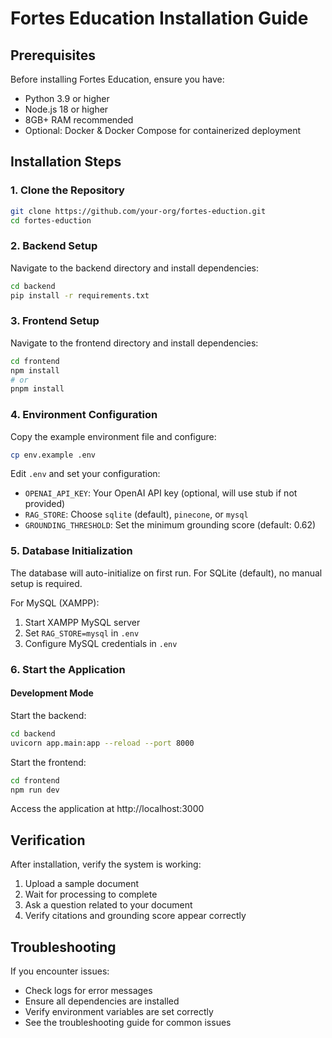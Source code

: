 # Fortes Education Installation Guide

## Prerequisites

Before installing Fortes Education, ensure you have:
- Python 3.9 or higher
- Node.js 18 or higher
- 8GB+ RAM recommended
- Optional: Docker & Docker Compose for containerized deployment

## Installation Steps

### 1. Clone the Repository

```bash
git clone https://github.com/your-org/fortes-eduction.git
cd fortes-eduction
```

### 2. Backend Setup

Navigate to the backend directory and install dependencies:

```bash
cd backend
pip install -r requirements.txt
```

### 3. Frontend Setup

Navigate to the frontend directory and install dependencies:

```bash
cd frontend
npm install
# or
pnpm install
```

### 4. Environment Configuration

Copy the example environment file and configure:

```bash
cp env.example .env
```

Edit `.env` and set your configuration:
- `OPENAI_API_KEY`: Your OpenAI API key (optional, will use stub if not provided)
- `RAG_STORE`: Choose `sqlite` (default), `pinecone`, or `mysql`
- `GROUNDING_THRESHOLD`: Set the minimum grounding score (default: 0.62)

### 5. Database Initialization

The database will auto-initialize on first run. For SQLite (default), no manual setup is required.

For MySQL (XAMPP):
1. Start XAMPP MySQL server
2. Set `RAG_STORE=mysql` in `.env`
3. Configure MySQL credentials in `.env`

### 6. Start the Application

#### Development Mode

Start the backend:
```bash
cd backend
uvicorn app.main:app --reload --port 8000
```

Start the frontend:
```bash
cd frontend
npm run dev
```

Access the application at http://localhost:3000

## Verification

After installation, verify the system is working:
1. Upload a sample document
2. Wait for processing to complete
3. Ask a question related to your document
4. Verify citations and grounding score appear correctly

## Troubleshooting

If you encounter issues:
- Check logs for error messages
- Ensure all dependencies are installed
- Verify environment variables are set correctly
- See the troubleshooting guide for common issues

